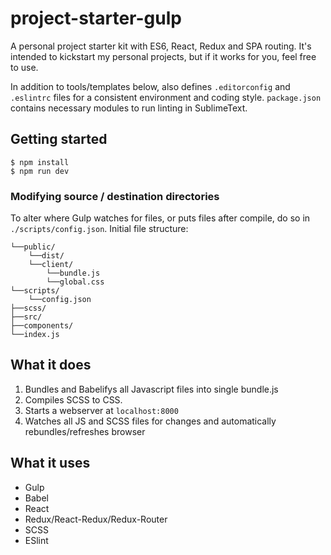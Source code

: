 # project-starter-gulp

A personal project starter kit with ES6, React, Redux and SPA routing. It's intended to kickstart my personal projects, but if it works for you, feel free to use.

In addition to tools/templates below, also defines `.editorconfig` and `.eslintrc` files for a consistent environment and coding style. `package.json` contains necessary modules to run linting in SublimeText.

## Getting started

```
$ npm install
$ npm run dev
```

### Modifying source / destination directories
To alter where Gulp watches for files, or puts files after compile, do so in `./scripts/config.json`. Initial file structure:
```
└──public/
    └──dist/
    └──client/
        └──bundle.js
        └──global.css
└──scripts/
    └──config.json
├──scss/
├──src/
├──components/
└──index.js
```

## What it does
1. Bundles and Babelifys all Javascript files into single bundle.js
2. Compiles SCSS to CSS.
3. Starts a webserver at `localhost:8000`
4. Watches all JS and SCSS files for changes and automatically rebundles/refreshes browser

## What it uses
* Gulp
* Babel
* React
* Redux/React-Redux/Redux-Router
* SCSS
* ESlint
